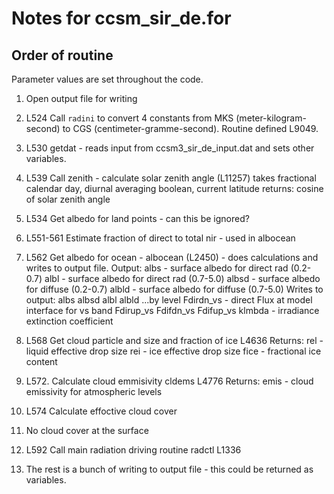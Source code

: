 # Notes for ccsm_sir_de.for

## Order of routine

Parameter values are set throughout the code.

1. Open output file for writing

2. L524 Call `radini` to convert 4 constants from MKS
(meter-kilogram-second) to CGS (centimeter-gramme-second).  Routine
defined L9049.

3. L530 getdat - reads input from ccsm3_sir_de_input.dat and sets
other variables.

4. L539 Call zenith - calculate solar zenith angle (L11257)
   takes fractional calendar day, diurnal averaging boolean, current
   latitude
   returns: cosine of solar zenith angle

5. L534 Get albedo for land points - can this be ignored?

7. L551-561 Estimate fraction of direct to total nir - used in
albocean

8. L562 Get albedo for ocean - albocean (L2450) - does calculations
and writes to output file.
   Output:
     albs - surface albedo for direct rad (0.2-0.7)
     albl - surface albedo for direct rad (0.7-5.0)
     albsd - surface albedo for diffuse (0.2-0.7)
     albld - surface albedo for diffuse (0.7-5.0)
   Writes to output:
     albs
     albsd
     albl
     albld
     ...by level
     Fdirdn_vs - direct Flux at model interface for vs band
     Fdirup_vs
     Fdifdn_vs
     Fdifup_vs
     klmbda - irradiance extinction coefficient

9. L568 Get cloud particle and size and fraction of ice L4636
   Returns: 
     rel - liquid effective drop size
     rei - ice effective drop size
     fice - fractional ice content

10. L572. Calculate cloud emmisivity cldems L4776
   Returns:
     emis - cloud emissivity for atmospheric levels

11. L574 Calculate effoctive cloud cover

12. No cloud cover at the surface

13. L592 Call main radiation driving routine radctl L1336

14. The rest is a bunch of writing to output file - this could be
returned as variables.

